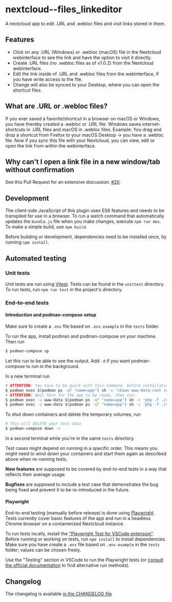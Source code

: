 # nextcloud--files_linkeditor

A nextcloud app to edit .URL and .webloc files and visit links stored in them.

## Features

- Click on any .URL (Windows) or .webloc (macOS) file in the Nextcloud webinterface to see the link and have the option to visit it directly.
- Create .URL files (no .webloc files as of v1.0.2) from the Nextcloud webinterface.
- Edit the link inside of .URL and .webloc files from the webinterface, if you have write access to the file.
- Change will also be synced to your Desktop, where you can open the shortcut files.

## What are .URL or .webloc files?

If you ever saved a favorite/shortcut in a browser on macOS or Windows, you have thereby created a .webloc or .URL file. Windows saves internet-shortcuts in .URL files and macOS in .webloc files. Example: You drag and drop a shortcut from Firefox to your macOS Desktop -> you have a .webloc file. Now if you sync this file with your Nextcloud, you can view, edit or open the link from within the webinterface.

## Why can't I open a link file in a new window/tab without confirmation

See this Pull Request for an extensive discussion: [#20](https://github.com/te-online/files_linkeditor/pull/20).

## Development

The client-side JavaScript of this plugin uses ES6 features and needs to be transpiled for use in a browser. To run a watch command that automatically updates the `bundle.js` file when you make changes, execute `npm run dev`. To make a simple build, use `npm build`.

Before building or development, dependencies need to be installed once, by running `npm install`.

## Automated testing

### Unit tests

Unit tests are run using [Vitest](https://github.com/vitest-dev/vitest). Tests can be found in the `unittest` directory. To run tests, run `npm run test` in the project's directory.

### End-to-end tests

#### Introduction and podman-compose setup

Make sure to create a `.env` file based on `.env.example` in the `tests` folder.

To run the app, install podman and podman-compose on your machine. Then run

```bash
$ podman-compose up
```

Let this run to be able to see the output. Add `-d` if you want podman-compose to run in the background.

In a new terminal run

```bash
# ATTENTION: You have to be quick with this command, before installation times out
$ podman exec $(podman ps -qf "name=app") sh -c 'chown www-data:root custom_apps'
# ATTENTION: Wait here for the app to be ready, then run:
$ podman exec -u www-data $(podman ps -qf "name=app") sh -c 'php -f ./occ app:disable firstrunwizard'
$ podman exec -u www-data $(podman ps -qf "name=app") sh -c 'php -f ./occ app:enable files_linkeditor'
```

To shut down containers and delete the temporary volumes, run

```bash
# This will DELETE your test data
$ podman-compose down -v
```

in a second terminal while you're in the same `tests` directory.

Test cases might depend on running in a specific order. This means you might need to wind down your containers and start them again as described above when re-running tests.

**New features** are supposed to be covered by end-to-end tests in a way that reflects their average usage.

**Bugfixes** are supposed to include a test case that demonstrates the bug being fixed and prevent it to be re-introduced in the future.

#### Playwright

End-to-end testing (manually before release) is done using [Playwright](https://playwright.dev/). Tests currently cover basic features of the app and run in a headless Chrome browser on a containerized Nextcloud instance.

To run tests locally, install the ["Playwright Test for VSCode extension"](https://marketplace.visualstudio.com/items?itemName=ms-playwright.playwright). Before running or working on tests, run `npm install` to install dependencies. Make sure you have create a `.env` file based on `.env.example` in the `tests` folder; values can be chosen freely.

Use the "Testing" section in VSCode to run the Playwright tests (or [consult the official documentation](https://playwright.dev/docs/running-tests) to find alternative run methods).

## Changelog

The changelog is available [in the CHANGELOG file](https://github.com/te-online/files_linkeditor/blob/main/CHANGELOG.md)
